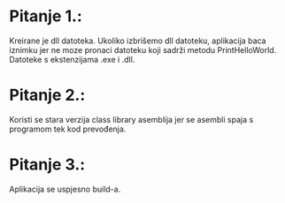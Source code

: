 # Pitanje 1.:
Kreirane je dll datoteka. Ukoliko izbrišemo dll datoteku, aplikacija baca iznimku jer ne moze pronaci datoteku koji sadrži metodu PrintHelloWorld. Datoteke s ekstenzijama .exe i .dll.
# Pitanje 2.:
Koristi se stara verzija class library asemblija jer se asembli spaja s programom tek kod prevođenja.
# Pitanje 3.:
Aplikacija se uspjesno build-a. 
